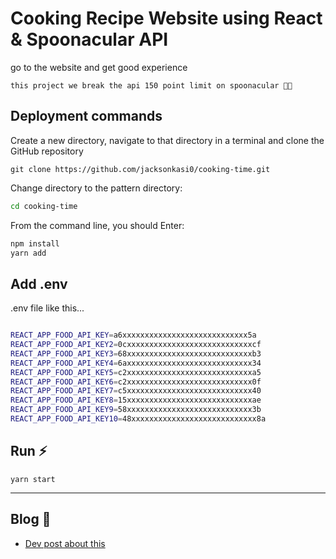 # Cooking Recipe Website using React & Spoonacular API


go to the website and get good experience

```this project we break the api 150 point limit on spoonacular 🐱‍💻```


## Deployment commands
Create a new directory, navigate to that directory in a terminal and clone the GitHub repository

```
git clone https://github.com/jacksonkasi0/cooking-time.git
```

Change directory to the pattern directory:

```bash
cd cooking-time 
```

From the command line, you should Enter:
```bash
npm install 
yarn add
```

## Add .env 

.env file like this...

```bash

REACT_APP_FOOD_API_KEY=a6xxxxxxxxxxxxxxxxxxxxxxxxxxxx5a
REACT_APP_FOOD_API_KEY2=0cxxxxxxxxxxxxxxxxxxxxxxxxxxxxcf
REACT_APP_FOOD_API_KEY3=68xxxxxxxxxxxxxxxxxxxxxxxxxxxxb3
REACT_APP_FOOD_API_KEY4=6axxxxxxxxxxxxxxxxxxxxxxxxxxxx34
REACT_APP_FOOD_API_KEY5=c2xxxxxxxxxxxxxxxxxxxxxxxxxxxxa5
REACT_APP_FOOD_API_KEY6=c2xxxxxxxxxxxxxxxxxxxxxxxxxxxx0f
REACT_APP_FOOD_API_KEY7=c5xxxxxxxxxxxxxxxxxxxxxxxxxxxx40
REACT_APP_FOOD_API_KEY8=15xxxxxxxxxxxxxxxxxxxxxxxxxxxxae
REACT_APP_FOOD_API_KEY9=58xxxxxxxxxxxxxxxxxxxxxxxxxxxx3b
REACT_APP_FOOD_API_KEY10=48xxxxxxxxxxxxxxxxxxxxxxxxxxxx8a

```

## Run ⚡

```
yarn start
```

---

## Blog 📖
+ [Dev post about this](https://dev.to/jacksonkasi/cook-react-with-spoonacular-api-how-to-hack-api-5cj7)
